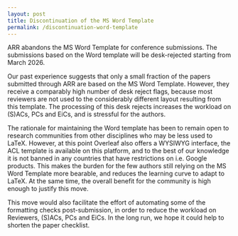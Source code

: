 ```yaml
---
layout: post
title: Discontinuation of the MS Word Template
permalink: /discontinuation-word-template
---
```


ARR abandons the MS Word Template for conference submissions. The submissions based on the Word template will be desk-rejected starting from March 2026.

Our past experience suggests that only a small fraction of the papers submitted through ARR are based on the MS Word Template. However, they receive a comparably high number of desk reject flags, because most reviewers are not used to the considerably different layout resulting from this template. The processing of this desk rejects increases the workload on (S)ACs, PCs and EiCs, and is stressful for the authors.

The rationale for maintaining the Word template has been to remain open to research communities from other disciplines who may be less used to LaTeX. However, at this point Overleaf also offers a WYSIWYG interface, the ACL template is available on this platform, and to the best of our knowledge it is not banned in any countries that have restrictions on i.e. Google products. This makes the burden for the few authors still relying on the MS Word Template more bearable, and reduces the learning curve to adapt to LaTeX. At the same time, the overall benefit for the community is high enough to justify this move.

This move would also facilitate the effort of automating some of the formatting checks post-submission, in order to reduce the workload on Reviewers, (S)ACs, PCs and EiCs. In the long run, we hope it could help to shorten the paper checklist.
